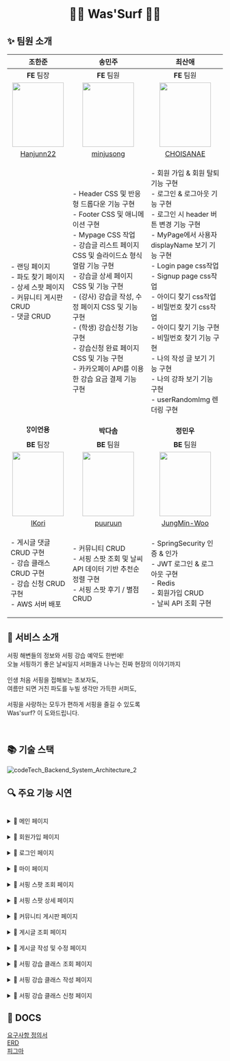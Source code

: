 <h1 align="center"> 🏄‍♀️ Was'Surf 🏄‍♂️ </h1>

## ✨ 팀원 소개
**조한준**|**송민주**|**최산애**
|:---:|:---:|:---:|
**FE** 팀장|**FE** 팀원|**FE** 팀원
<img src="https://user-images.githubusercontent.com/77074266/232533785-09281c82-860f-44e3-8226-b38f61a32e68.png" width=120 height=150>|<img src="https://user-images.githubusercontent.com/77074266/232533999-24cb83a9-f3b2-4eef-8b9d-ad2cab512f4b.png" width=120 height=150>|<img src="https://user-images.githubusercontent.com/77074266/232534663-151f2118-4bd7-43bd-a05b-3ddd4210a759.png" width=120 height=150>|
[Hanjunn22](https://github.com/Hanjunn22)|[minjusong](https://github.com/minjusong)|[CHOISANAE](https://github.com/CHOISANAE)
|<p align="left">- 랜딩 페이지<br>- 파도 찾기 페이지<br>- 상세 스팟 페이지<br>- 커뮤니티 게시판 CRUD<br>- 댓글 CRUD</p>|<p align="left">- Header CSS 및 반응형 드롭다운 기능 구현<br>- Footer CSS 및 애니메이션 구현<br>- Mypage CSS 작업<br>- 강습글 리스트 페이지 CSS 및 슬라이드쇼 형식 열람 기능 구현<br>- 강습글 상세 페이지 CSS 및 기능 구현<br>- (강사) 강습글 작성, 수정 페이지 CSS 및 기능 구현<br>- (학생) 강습신청 기능 구현<br>- 강습신청 완료 페이지 CSS 및 기능 구현<br>- 카카오페이 API를 이용한 강습 요금 결제 기능 구현</p>|<p align="left">- 회원 가입 & 회원 탈퇴 기능 구현<br>- 로그인 & 로그아웃 기능 구현<br>- 로그인 시 header 버튼 변경 기능 구현<br>- MyPage에서 사용자 displayName 보기 기능 구현<br>- Login page css작업<br>- Signup page css작업<br>- 아이디 찾기 css작업<br>- 비밀번호 찾기 css작업<br>- 아이디 찾기 기능 구현<br>- 비밀번호 찾기 기능 구현<br>- 나의 작성 글 보기 기능 구현<br>- 나의 강좌 보기 기능 구현<br>- userRandomImg 렌더링 구현</p>|
🎖**이언용**|**박다솜**|**정민우**
**BE** 팀장|**BE** 팀원|**BE** 팀원
<img src="https://user-images.githubusercontent.com/77074266/232536811-8616655c-ff5c-461c-9a59-427474d75a08.png" width=120 height=150>|<img src="https://user-images.githubusercontent.com/77074266/232538588-332081d6-bc83-4945-a548-538bff07d95b.png" width=120 height=150>|<img src="https://user-images.githubusercontent.com/77074266/232537548-af6ee28e-0cb0-4acf-a6d0-a1b94b399fea.png" width=120 height=150>|
[lKori](https://github.com/lKori)|[puuruun](https://github.com/puuruun)|[JungMin-Woo](https://github.com/JungMin-Woo)
|<p align="left">- 게시글 댓글 CRUD 구현<br>- 강습 클래스 CRUD 구현<br>- 강습 신청 CRUD 구현<br>- AWS 서버 배포</p>|<p align="left">- 커뮤니티 CRUD<br>- 서핑 스팟 조회 및 날씨 API 데이터 기반 추천순 정렬 구현<br>- 서핑 스팟 후기 / 별점 CRUD</p>|<p align="left">- SpringSecurity 인증 & 인가<br>- JWT 로그인 & 로그아웃 구현<br>- Redis<br>- 회원가입 CRUD<br>- 날씨 API 조회 구현|


## 📣 서비스 소개
서핑 해변들의 정보와 서핑 강습 예약도 한번에!
<br>오늘 서핑하기 좋은 날씨일지 서퍼들과 나누는 진짜 현장의 이야기까지 
<br>
<br>인생 처음 서핑을 접해보는 초보자도,
<br>여름만 되면 거친 파도를 누빌 생각만 가득한 서퍼도,
<br>
<br>서핑을 사랑하는 모두가 편하게 서핑을 즐길 수 있도록
<br>Was'surf? 이 도와드립니다.

</br>

##  📚 기술 스택
![codeTech_Backend_System_Architecture_2](https://user-images.githubusercontent.com/94808683/205485482-1ef83543-bb20-4f05-a452-8f2d60e37190.png)



## 🔍 주요 기능 시연
 
 </br>
 <details>
   <summary>📎 메인 페이지 </summary>
 
   
 </details>
  
</br>
<details>
 <summary>📎 회원가입 페이지</summary>
 
 
</details>
  
</br>
<details>
 <summary>📎 로그인 페이지 </summary>
 
 
</details>
  
</br>
<details>
 <summary>📎 마이 페이지 </summary>
 
  
</details>
  
</br>
<details>
 <summary>📎 서핑 스팟 조회 페이지 </summary>
 

</details>
  
</br>
<details>
 <summary>📎 서핑 스팟 상세 페이지 </summary>
 
 
</details>
  
  
</br>
 <details>
 <summary>📎 커뮤니티 게시판 페이지 </summary>
 
 
 </details>
  
</br>
<details>
 <summary>📎 게시글 조회 페이지 </summary>
 
 
</details>
 
</br>
<details>
 <summary>📎 게시글 작성 및 수정 페이지 </summary>
 
 
</details>
  
</br>
<details>
 <summary>📎 서핑 강습 클래스 조회 페이지 </summary>
 
 
</details>

</br>
<details>
 <summary>📎 서핑 강습 클래스 작성 페이지 </summary>
 
 
</details>

</br>
<details>
 <summary>📎 서핑 강습 클래스 신청 페이지 </summary>
 
 
</details>


##  📖 DOCS

[요구사항 정의서](https://docs.google.com/spreadsheets/d/1NeADUBke6HSn23LA6O0oQlLJwCN74s9yQ4p06pi_WSQ/edit#gid=0)
</br>
[ERD](https://www.erdcloud.com/d/gSPkEkPjaoKxHvxPu)
</br>
[피그마](https://www.figma.com/file/HK3uY1HXxRjiKE3kgzZsVH/Untitled)
